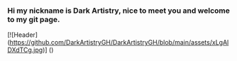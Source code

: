 ### Hi my nickname is Dark Artistry, nice to meet you and welcome to my git page. 

[![Header] (https://github.com/DarkArtistryGH/DarkArtistryGH/blob/main/assets/xLgAlDXdTCg.jpg)] ()
<!--
**DarkArtistryGH/DarkArtistryGH** is a ✨ _special_ ✨ repository because its `README.md` (this file) appears on your GitHub profile.

Here are some ideas to get you started:

- 🔭 I’m currently working on ...
- 🌱 I’m currently learning ...
- 👯 I’m looking to collaborate on ...
- 🤔 I’m looking for help with ...
- 💬 Ask me about ...
- 📫 How to reach me: ...
- 😄 Pronouns: ...
- ⚡ Fun fact: ...
-->
